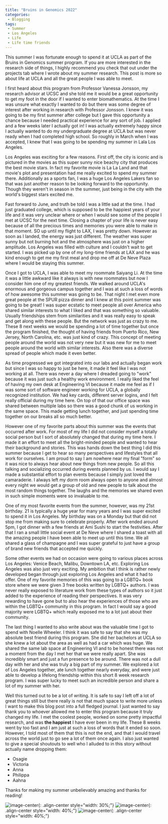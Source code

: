 ```yaml
---
title: "Bruins in Genomics 2022"
categories:
 - Blogging
tags:
 - Summer
 - Los Angeles
 - Life
 - Life time friends
---
```

 
This summer I was fortunate enough to spend it at UCLA as part of the Bruins in Genomics summer program. If you are more interested in the research side of things, I highly recommend you check that out under the projects tab where I wrote about my summer research. This post is more so about life at UCLA and all the great people I was able to meet.
 
I first heard about this program from Professor Vanessa Jonsson, my research advisor at UCSC and she told me it would be a great opportunity to get my foot in the door if I wanted to enter biomathematics. At the time I was unsure what exactly I wanted to do but there was some degree of interest after working in research with Professor Jonsson. I knew it was going to be my first summer after college but I gave this opportunity a chance because I needed practical experience for any sort of job. I applied and a few weeks later I actually got in! I was actually extremely happy since I actually wanted to do my undergraduate degree at UCLA but was never ready when I had completed high school. So roughly in March when I was accepted, I knew that I was going to be spending my summer in Lala Los Angeles.
 
Los Angeles was exciting for a few reasons. First off, the city is iconic and is pictured in the movies as this super sunny nice beachy city that produces the best movie stars. In fact my favorite movie is La La Land and that movie's plot and presentation had me really excited to spend my summer there. Additionally as a sports fan, I was a huge Los Angeles Lakers fan so that was just another reason to be looking forward to the opportunity. Though they weren't in season in the summer, just being in the city with the world's biggest stars excited me.
 
Fast forward to June, and truth be told I was a little sad at the time. I had just graduated college, which is supposed to be the happiest years of your life and it was very unclear where or when I would see some of the people I met at UCSC for the next time. Closing a chapter of your life is never easy because of all the precious times and memories you were able to make in that moment. SO up until my flight to LAX, I was pretty down. However as soon as I landed, the energy was just different. The weather was super sunny but not burning hot and the atmosphere was just on a higher amplitude. Los Angeles was filled with culture and I couldn't wait to get started. I was picked up by one of my long-time friends at LAX and he was kind enough to get me my first meal and drop me off at De Neve Plaza where I would be staying this summer.
 
Once I got to UCLA, I was able to meet my roommate Saiyang Li. At the time it was a little awkward like it always is with new roommates but now I consider him one of my greatest friends. We walked around UCLA's enormous and gorgeous campus together and I was at such a loss of words of how awesome this summer was going to be. That night I met even more great people at the SPUR pizza dinner and I knew at this point summer was going to be great! I was super ecstatic to meet people all over America who shared similar interests to what I liked and that was something so valuable. Usually friendships stem from similarities and it was really easy to speak and get along with these people. But the network was just as crazy to me. These 8 next weeks we would be spending a lot of time together but once the program finished, the thought of having friends from Puerto Rico, New Jersey, North Carolina, etc. was just kind of crazy. This concept of meeting people around the world was not very new but it was new for me to meet people around the world with similar interests. Also there was a diverse spread of people which made it even better.
 
As time progressed we got integrated into our labs and actually began work but since I was so happy to just be here, it made it feel like I was not working at all. There was never a day where I dreaded going to "work" because it was just such a healthy work environment. I really liked the feel of having my own desk at Engineering VI because it made me feel as if I was some sort of software engineer working for UCLA, a globally recognized institution. We had key cards, different server logins, and I felt really official during my time here. On top of that our office space was shared between multiple labs so there was a good chunk of us working in the same space. This made getting lunch together, and just spending time together on our breaks all so much better.
 
However one of my favorite parts about this summer was the events that occurred after work. For most of my life I did not consider myself a totally social person but I sort of absolutely changed that during my time here. I made it an effort to meet all the bright-minded people and wanted to hear their background and stories. This was hands down the best thing I did this summer because I get to hear so many perspectives and lifestyles that all work for ourselves. I am proud to say I am nowhere near my final "form" so it was nice to always hear about new things from new people. So all this talking and socializing occurred during events planned by us. I would say I made a substantial effort to plan events because I simply just loved the camaraderie. I always left my dorm room always open to anyone and almost every night we would get a group of old and new people to talk about the most random things together. The laughs and the memories we shared even in such simple moments were so invaluable to me.
 
One of my most favorite events from the summer, however, was my 21st birthday. 21 is typically a huge year for many years and I was super excited to spend it in Los Angeles. My birthday was on a Monday but that did not stop me from making sure to celebrate properly. After work ended around 5pm, I got dinner with a few friends at Ami Sushi to start the festivities. After that I ran a small little social event at De Neve where I shared a toast with all the amazing people I have been able to meet up until this time. We all shared a glass of champagne and I was super grateful to just have a group of brand new friends that accepted me quickly.
 
Some other events we had on occasion were going to various places across Los Angeles: Venice Beach, Malibu, Downtown LA, etc. Exploring Los Angeles was also just very exciting. My ambition that I think is rather newly developed began through just exploring Los Angeles and what it had to offer. One of my favorite memories of this was going to a LGBTQ+ book store where we were given 3 free books written by LGBTQ+ authors. I was never really exposed to literature work from these types of authors so it just added to the experience of reading their perspectives. It was very rewarding to have gone but to also hear the experiences of those who are within the LGBTQ+ community in this program. In fact I would say a good majority were LGBTQ+ which really exposed me to a lot just about their community.
 
The last thing I wanted to also write about was the valuable time I got to spend with Noelle Wheeler. I think it was safe to say that she was my absolute best friend during this program. She did her bachelors at UCLA so she knew a lot about the area as well as had a car which was huge. We shared the same lab space at Engineering VI and to be honest there was not a moment from the day I met her that we were really apart. She was incredibly smart and just a fun presence to be around. There was not a dull day with her and she was truly a big part of my summer. We explored a lot of Los Angeles together, ate lunch together nearly everyday, and were just able to develop a lifelong friendship within this short 8 week research program. I was super lucky to meet such an incredible person and share a lot of my summer with her.
 
Well this turned out to be a lot of writing. It is safe to say I left off a lot of great things still but there really is not that much space to write more unless I want to make this blog post into a full fledged journal. I just wanted to say thank you to whoever allowed me to enter this program because it truly changed my life. I met the coolest people, worked on some pretty impactful research, and was **the happiest** I have ever been in my life. These 8 weeks went by too fast and I am just at such a loss of words that it ended so soon. However, I told most of them that this is not the end, and that I would travel across the world just to go see a lot of them once again. I also just wanted to give a special shoutouts to well who I alluded to in this story without actually name dropping them:
 
- Osagie
- Victoria
- Anna
- Philippa
- Aahna
 
Thanks for making my summer unbelievably amazing and thanks for reading!
 
![image-center](/images/IMG_9320.JPG){: .align-center style="width: 30%;"}
![image-center](/images/IMG_7942.jpg){: .align-center style="width: 40%;"}
![image-center](/images/IMG_7619.jpg){: .align-center style="width: 40%;"}
 

